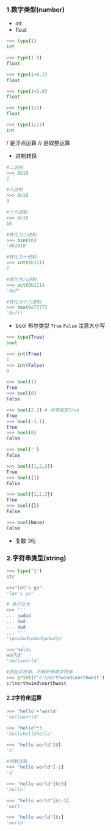 ### 1.数字类型(number)
- int
- float
```python
>>> type(1)
int

>>> type(1.0)
float

>>> type(1+0.1)
float

>>> type(1+1.0)
float

>>> type(1/2)
float

>>> type(1//2)
int
```
/ 是浮点运算
// 是取整运算

- 进制转换
```python
#二进制
>>> 0b10   
2

#八进制
>>> 0o10
8

#十六进制
>>> 0x10
16

#转化为二进制
>>> bin(10)
'0b1010'

#转化为十进制
>>> int(0b111)
7

#转化为八进制
>>> oct(0b111)
'0o7'

#转化为十六进制
>>> hex(0o7777)
'0xfff'
```

- bool 布尔类型
`True` `False`   注意大小写
```python
>>> type(True)
bool

>>> int(True)
1
>>> int(False)
0

>>> bool(1)
True
>>> bool(0)
False

>>> bool(2.2) # 非零就是True
True
>>> bool(-1.1)
True
>>> bool(0) 
False

>>> bool('')
False

>>> bool([1,2,3])
True
>>> bool([])
False

>>> bool({1,2,3})
True
>>> bool({})
False

>>> bool(None)
False
```

- 复数
  36j

### 2.字符串类型(string)
```python
>>> type('1')
str

>>>"let's go"
"let's go"

# 多行文本
>>> '''
... swdwd
... dwd
... dwd
... '''
'\nswdwd\ndwd\ndwd\n'

>>>'helo\
world'
'helloworld'

#原始字符串，不解析转移字符串
>>> print(r'c:\northwind\northwest')
c:\northwind\northwest
```

#### 2.2字符串运算
```python
>>> 'hello'+'world'
'helloworld'

>>> "hello"*3
'hellohellohello'

>>> 'hello world'[0]
'h'

#倒数选取
>>> 'hello world'[-1]
'd'

>>> 'hello world'[0:5]
'hello'

>>> 'hello world'[6:-1]
'worl'

>>> 'hello world'[6:]
'world'
```
